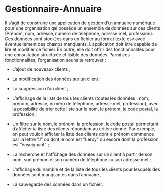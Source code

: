 # Gestionnaire-Annuaire
Il s’agit de construire une application de gestion d’un annuaire numérique pour une organisation qui possède un ensemble de données sur ces clients (Prénom, nom, adresse, numéro de téléphone, adresse mél, profession). Ces données sont stockées dans un fichier au format texte csv avec éventuellement des champs manquants. L’application doit être capable de lire et modifier ce fichier. En outre, elle doit offrir des fonctionnalités pour une consultation structurée et lisible des données. Parmi ces fonctionnalités, l’organisation souhaite retrouver :
- L’ajout de nouveaux clients ;

- La modification des données sur un client ;

- La suppression d’un client ;

- L’affichage de la liste de tous les clients (toutes les données : nom, prénom, adresse,
numéro de téléphone, adresse mél, profession), avec la possibilité de trier cette liste sur
le nom, le prénom, le code postal, la profession ;

- Un filtre sur le nom, le prénom, la profession, le code postal permettant d’afficher la liste
des clients répondant au critère donné. Par exemple, on peut vouloir afficher la liste des
clients dont le prénom commence par la lettre “J” ou dont le nom est “Leroy” ou encore
dont la profession est “enseignant” ;

- La recherche et l'affichage des données sur un client à partir de son nom, son prénom et
son numéro de téléphone ou son adresse mél ;

- L’affichage du nombre et de la liste de tous les clients pour lesquels des données sont
manquantes dans l’annuaire ;

- La sauvegarde des données dans un fichier.

